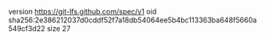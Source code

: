version https://git-lfs.github.com/spec/v1
oid sha256:2e386212037d0cddf52f7a18db54064ee5b4bc113363ba648f5660a549cf3d22
size 27
